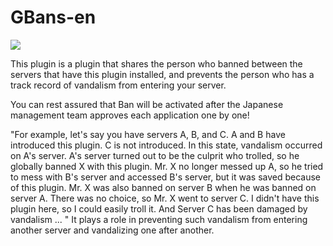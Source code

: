 # GBans-en
[![](https://poggit.pmmp.io/shield.state/gbans-english)](https://poggit.pmmp.io/p/gbans-english)

This plugin is a plugin that shares the person who banned between the servers that have this plugin installed, and prevents the person who has a track record of vandalism from entering your server.

You can rest assured that Ban will be activated after the Japanese management team approves each application one by one!

 "For example, let's say you have servers A, B, and C.
 A and B have introduced this plugin.
 C is not introduced.
 In this state, vandalism occurred on A's server.
 A's server turned out to be the culprit who trolled, so he globally banned X with this plugin.
 Mr. X no longer messed up A, so he tried to mess with B's server and accessed B's server, but it was saved because of this plugin.  Mr. X was also banned on server B when he was banned on server A.
 There was no choice, so Mr. X went to server C.
 I didn't have this plugin here, so I could easily troll it.
 And Server C has been damaged by vandalism ... "
 It plays a role in preventing such vandalism from entering another server and vandalizing one after another.
